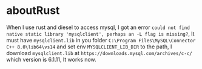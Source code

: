 # aboutRust

When I use rust and diesel to access mysql, I got an error  `could not find native static library 'mysqlclient', perhaps an -L flag is missing?`, It must have `mysqlclient.lib` in you folder `C:\Program Files\MySQL\Connector C++ 8.0\lib64\vs14` and set env `MYSQLCLIENT_LIB_DIR` to the path, I download `mysqlclient.lib` at `https://downloads.mysql.com/archives/c-c/` which version is 6.1.11, It works now.
